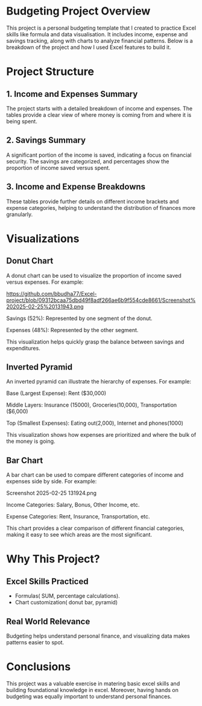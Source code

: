 # Budgeting Project Overview

This project is a personal budgeting template that I created to practice Excel skills like formula and data visualisation. It includes income, expense and savings tracking, along with charts to analyze financial patterns. Below is a breakdown of the project and how I used Excel features to build it.

# Project Structure

## 1. Income and Expenses Summary
The project starts with a detailed breakdown of income and expenses. The tables provide a clear view of where money is coming from and where it is being spent.

## 2. Savings Summary
A significant portion of the income is saved, indicating a focus on financial security. The savings are categorized, and percentages show the proportion of income saved versus spent.

## 3. Income and Expense Breakdowns
These tables provide further details on different income brackets and expense categories, helping to understand the distribution of finances more granularly.

# Visualizations

## Donut Chart
A donut chart can be used to visualize the proportion of income saved versus expenses. For example:

https://github.com/bbudha77/Excel-project/blob/09312bcaa75dbd49f8adf266ae6b9f554cde8661/Screenshot%202025-02-25%20131943.png

Savings (52%): Represented by one segment of the donut.

Expenses (48%): Represented by the other segment.

This visualization helps quickly grasp the balance between savings and expenditures.

## Inverted Pyramid
An inverted pyramid can illustrate the hierarchy of expenses. For example:

Base (Largest Expense): Rent ($30,000)

Middle Layers: Insurance (15000), Groceries(10,000), Transportation ($6,000)

Top (Smallest Expenses): Eating out(2,000),  Internet and phones(1000)

This visualization shows how expenses are prioritized and where the bulk of the money is going.

## Bar Chart
A bar chart can be used to compare different categories of income and expenses side by side. For example:

Screenshot 2025-02-25 131924.png

Income Categories: Salary, Bonus, Other Income, etc.

Expense Categories: Rent, Insurance, Transportation, etc.

This chart provides a clear comparison of different financial categories, making it easy to see which areas are the most significant.

# Why This Project?

## Excel Skills Practiced
- Formulas( SUM, percentage calculations).
- Chart customization( donut bar, pyramid)
  
 ## Real World Relevance
  Budgeting helps understand personal finance, and visualizing data makes patterns easier to spot.

  # Conclusions
  This project was a valuable exercise in matering basic excel skills and building foundational knowledge in excel. Moreover, having hands on budgeting was equally important to understand personal finances.

